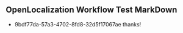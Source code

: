 ## OpenLocalization Workflow Test MarkDown
* 9bdf77da-57a3-4702-8fd8-32d5f17067ae thanks!

<!--HONumber=Sep16_HO1-->


